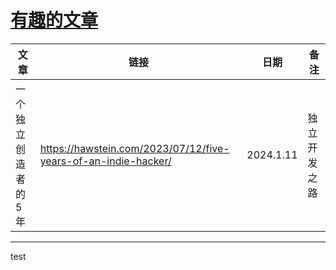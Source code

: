 # [有趣的文章](https://github.com/QiYongchuan/MyGitBlog/issues/71)

| 文章 | 链接 | 日期| 备注|
| -- | -- | -- | --| 
| 一个独立创造者的5年| https://hawstein.com/2023/07/12/five-years-of-an-indie-hacker/ | 2024.1.11 | 独立开发之路|

---

test